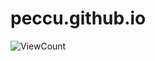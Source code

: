 # peccu.github.io

![ViewCount](https://views.whatilearened.today/views/github/peccu/peccugithubio.svg)

